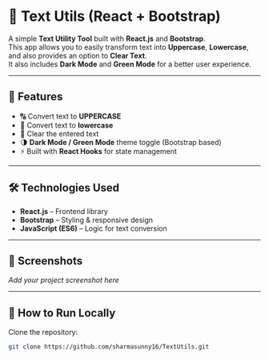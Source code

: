 # 📝 Text Utils (React + Bootstrap)

A simple **Text Utility Tool** built with **React.js** and **Bootstrap**.  
This app allows you to easily transform text into **Uppercase**, **Lowercase**, and also provides an option to **Clear Text**.  
It also includes **Dark Mode** and **Green Mode** for a better user experience.  

---

## 🚀 Features
- 🔠 Convert text to **UPPERCASE**
- 🔡 Convert text to **lowercase**
- 🧹 Clear the entered text
- 🌗 **Dark Mode / Green Mode** theme toggle (Bootstrap based)
- ⚡ Built with **React Hooks** for state management  

---

## 🛠️ Technologies Used
- **React.js** – Frontend library  
- **Bootstrap** – Styling & responsive design  
- **JavaScript (ES6)** – Logic for text conversion  

---

## 📸 Screenshots
_Add your project screenshot here_

---

## 🎯 How to Run Locally

Clone the repository:

```bash
git clone https://github.com/sharmasunny16/TextUtils.git
